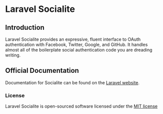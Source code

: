 # Laravel Socialite

## Introduction

Laravel Socialite provides an expressive, fluent interface to OAuth authentication with Facebook, Twitter, Google, and GitHub. It handles almost all of the boilerplate social authentication code you are dreading writing.

## Official Documentation

Documentation for Socialite can be found on the [Laravel website](http://laravel.com/docs/authentication#social-authentication).

### License

Laravel Socialite is open-sourced software licensed under the [MIT license](http://opensource.org/licenses/MIT)
